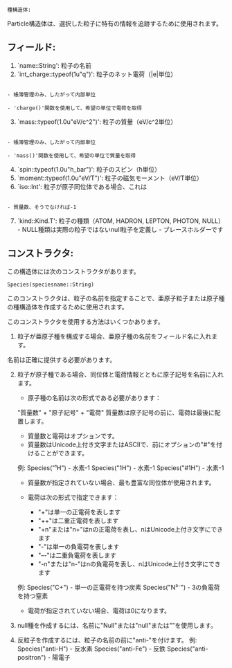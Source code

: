 ```
種構造体:
```

Particle構造体は、選択した粒子に特有の情報を追跡するために使用されます。

## フィールド:

1. `name::String': 				粒子の名前
2. `int_charge::typeof(1u"q")': 				 粒子のネット電荷（|e|単位）

```
																	 	 - 帳簿管理のみ、したがって内部単位
																		 - 'charge()'関数を使用して、希望の単位で電荷を取得
```

3. `mass::typeof(1.0u"eV/c^2")': 				 粒子の質量（eV/c^2単位）

```
																		 - 帳簿管理のみ、したがって内部単位
																	 	 - 'mass()'関数を使用して、希望の単位で質量を取得
```

4. `spin::typeof(1.0u"h_bar")': 					 粒子のスピン（ħ単位）
5. `moment::typeof(1.0u"eV/T")': 					 粒子の磁気モーメント（eV/T単位）
6. `iso::Int': 												 粒子が原子同位体である場合、これは

```
																		 - 質量数、そうでなければ-1
```

7. `kind::Kind.T': 									 粒子の種類（ATOM, HADRON, LEPTON, PHOTON, NULL）                                     - NULL種類は実際の粒子ではないnull粒子を定義し                                      - プレースホルダーです

## コンストラクタ:

この構造体には次のコンストラクタがあります。

```
Species(speciesname::String)
```

このコンストラクタは、粒子の名前を指定することで、亜原子粒子または原子種の種構造体を作成するために使用されます。

このコンストラクタを使用する方法はいくつかあります。

1. 粒子が亜原子種を構成する場合、亜原子種の名前をフィールド名に入れます。

名前は正確に提供する必要があります。

2. 粒子が原子種である場合、同位体と電荷情報とともに原子記号を名前に入れます。

      * 原子種の名前は次の形式である必要があります：

    "質量数" + "原子記号" + "電荷" 質量数は原子記号の前に、電荷は最後に配置します。

      * 質量数と電荷はオプションです。
      * 質量数はUnicode上付き文字またはASCIIで、前にオプションの"#"を付けることができます。

    例:   Species("¹H") - 水素-1  Species("1H") - 水素-1  Species("#1H") - 水素-1

      * 質量数が指定されていない場合、最も豊富な同位体が使用されます。
      * 電荷は次の形式で指定できます：

          * "+"は単一の正電荷を表します
          * "++"は二重正電荷を表します
          * "+n"または"n+"はnの正電荷を表し、nはUnicode上付き文字にできます
          * "-"は単一の負電荷を表します
          * "–-"は二重負電荷を表します
          * "-n"または"n-"はnの負電荷を表し、nはUnicode上付き文字にできます

    例:   Species("C+") - 単一の正電荷を持つ炭素  Species("N³⁻") - 3の負電荷を持つ窒素

      * 電荷が指定されていない場合、電荷は0になります。
3. null種を作成するには、名前に"Null"または"null"または""を使用します。
4. 反粒子を作成するには、粒子の名前の前に"anti-"を付けます。 例: Species("anti-H") - 反水素 Species("anti-Fe") - 反鉄 Species("anti-positron") - 陽電子
